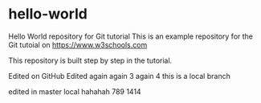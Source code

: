 # hello-world
Hello World repository for Git tutorial
This is an example repository for the Git tutoial on https://www.w3schools.com

This repository is built step by step in the tutorial. 

Edited on GitHub
Edited again
again 3
again 4
this is a local branch

edited in master local
hahahah
789
1414